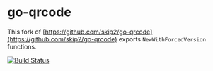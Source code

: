 # go-qrcode #

This fork of [https://github.com/skip2/go-qrcode](https://github.com/skip2/go-qrcode) exports `NewWithForcedVersion` functions.

[![Build Status](https://travis-ci.org/vsenko/go-qrcode.svg?branch=master)](https://travis-ci.org/vsenko/go-qrcode)

